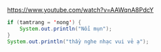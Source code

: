 https://www.youtube.com/watch?v=AAWqnA8PdcY

```java
if (tamtrang = 'nong') {
    System.out.println("Nổi mụn");
}
System.out.println("thầy nghe nhạc vui vẻ ạ");
```
